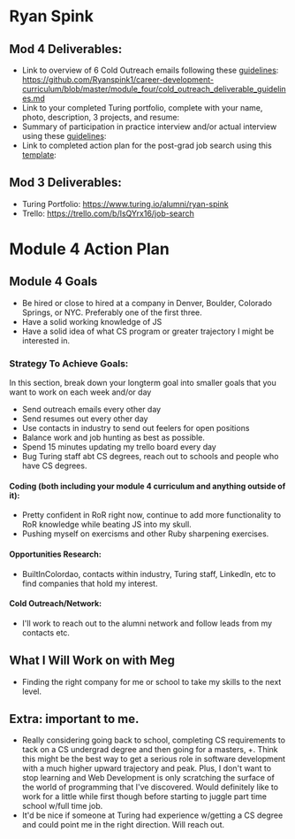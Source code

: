 # Ryan Spink

## Mod 4 Deliverables:
* Link to overview of 6 Cold Outreach emails following these [guidelines](https://github.com/turingschool/career-development-curriculum/blob/master/module_four/cold_outreach_deliverable_guidelines.md): https://github.com/Ryanspink1/career-development-curriculum/blob/master/module_four/cold_outreach_deliverable_guidelines.md
* Link to your completed Turing portfolio, complete with your name, photo, description, 3 projects, and resume: 
* Summary of participation in practice interview and/or actual interview using these [guidelines](https://github.com/turingschool/career-development-curriculum/blob/master/module_four/interview_practice_reflection_guidelines.md):
* Link to completed action plan for the post-grad job search using this [template](https://github.com/turingschool/career-development-curriculum/blob/master/module_four/post_grad_plan.md):


## Mod 3 Deliverables:

* Turing Portfolio: https://www.turing.io/alumni/ryan-spink
* Trello: https://trello.com/b/IsQYrx16/job-search


# Module 4 Action Plan 

## Module 4 Goals
* Be hired or close to hired at a company in Denver, Boulder, Colorado Springs, or NYC. Preferably one of the first three. 
* Have a solid working knowledge of JS
* Have a solid idea of what CS program or greater trajectory I might be interested in. 

### Strategy To Achieve Goals:
In this section, break down your longterm goal into smaller goals that you want to work on each week and/or day
* Send outreach emails every other day
* Send resumes out every other day
* Use contacts in industry to send out feelers for open positions
* Balance work and job hunting as best as possible. 
* Spend 15 minutes updating my trello board every day
* Bug Turing staff abt CS degrees, reach out to schools and people who have CS degrees.

#### Coding (both including your module 4 curriculum and anything outside of it):
* Pretty confident in RoR right now, continue to add more functionality to RoR knowledge while beating JS into my skull.
* Pushing myself on exercisms and other Ruby sharpening exercises. 

#### Opportunities Research:
* BuiltInColordao, contacts within industry, Turing staff, LinkedIn, etc  to find companies that hold my interest.

#### Cold Outreach/Network:
* I'll work to reach out to the alumni network and follow leads from my contacts etc.

## What I Will Work on with Meg
* Finding the right company for me or school to take my skills to the next level. 

## Extra: important to me.
* Really considering going back to school, completing CS requirements to tack on a CS undergrad degree and then going for a masters, +. Think this might be the best way to get a serious role in software development with a much higher upward trajectory and peak. Plus, I don't want to stop learning and Web Development is only scratching the surface of the world of programming that I've discovered. Would definitely like to work for a little while first though before starting to juggle part time school w/full time job.
* It'd be nice if someone at Turing had experience w/getting a CS degree and could point me in the right direction. Will reach out. 

